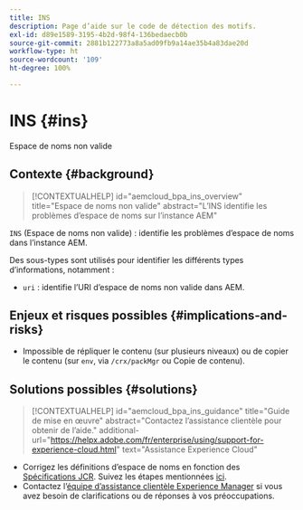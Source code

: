 ```yaml
---
title: INS
description: Page d’aide sur le code de détection des motifs.
exl-id: d89e1589-3195-4b2d-98f4-136bedaecb0b
source-git-commit: 2881b122773a8a5ad09fb9a14ae35b4a83dae20d
workflow-type: ht
source-wordcount: '109'
ht-degree: 100%

---
```


# INS {#ins}

Espace de noms non valide

## Contexte {#background}

>[!CONTEXTUALHELP]
>id="aemcloud_bpa_ins_overview"
>title="Espace de noms non valide"
>abstract="L’INS identifie les problèmes d’espace de noms sur l’instance AEM"

`INS` (Espace de noms non valide) : identifie les problèmes d’espace de noms dans l’instance AEM.

Des sous-types sont utilisés pour identifier les différents types d’informations, notamment :

* `uri` : identifie l’URI d’espace de noms non valide dans AEM.

## Enjeux et risques possibles {#implications-and-risks}

* Impossible de répliquer le contenu (sur plusieurs niveaux) ou de copier le contenu (sur `env`, via `/crx/packMgr` ou Copie de contenu).

## Solutions possibles {#solutions}

>[!CONTEXTUALHELP]
>id="aemcloud_bpa_ins_guidance"
>title="Guide de mise en œuvre"
>abstract="Contactez l’assistance clientèle pour obtenir de l’aide."
>additional-url="https://helpx.adobe.com/fr/enterprise/using/support-for-experience-cloud.html" text="Assistance Experience Cloud"

* Corrigez les définitions d’espace de noms en fonction des [Spécifications JCR](https://developer.adobe.com/experience-manager/reference-materials/spec/jcr/1.0/4.5_Namespaces.html). Suivez les étapes mentionnées [ici](https://experienceleaguecommunities.adobe.com/t5/adobe-experience-manager/how-can-i-delete-a-namespace-created-in-crx/td-p/225163).
* Contactez l’[équipe d’assistance clientèle Experience Manager](https://helpx.adobe.com/fr/enterprise/using/support-for-experience-cloud.html) si vous avez besoin de clarifications ou de réponses à vos préoccupations.
